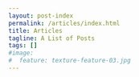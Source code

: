 ```yaml
---
layout: post-index
permalink: /articles/index.html
title: Articles
tagline: A List of Posts
tags: []
#image:
#  feature: texture-feature-03.jpg
---
```

